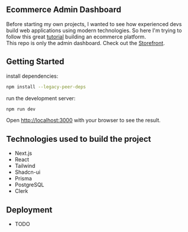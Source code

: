 ## Ecommerce Admin Dashboard
Before starting my own projects, I wanted to see how experienced devs build web applications using modern technologies. So here I'm trying to follow this great [tutorial](https://www.youtube.com/watch?v=5miHyP6lExg) building an ecommerce platform.\
This repo is only the admin dashboard. Check out the [Storefront](https://github.com/WissemBoujlida/ecommerce-storefront).

## Getting Started
install dependencies:
```bash
npm install --legacy-peer-deps
```

run the development server:
```bash
npm run dev
```

Open [http://localhost:3000](http://localhost:3000) with your browser to see the result.

## Technologies used to build the project
- Next.js
- React
- Tailwind
- Shadcn-ui
- Prisma
- PostgreSQL
- Clerk

## Deployment
- TODO

